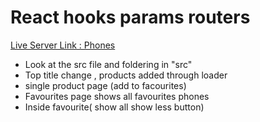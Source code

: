 # React hooks params routers
[Live Server Link : Phones](https://phones-abdnimit-facourite.netlify.app/)

- Look at the src file and foldering in "src"
- Top title change , products added through loader 
- single product page (add to facourites)
- Favourites page shows all favourites phones
- Inside favourite( show all show less button)

